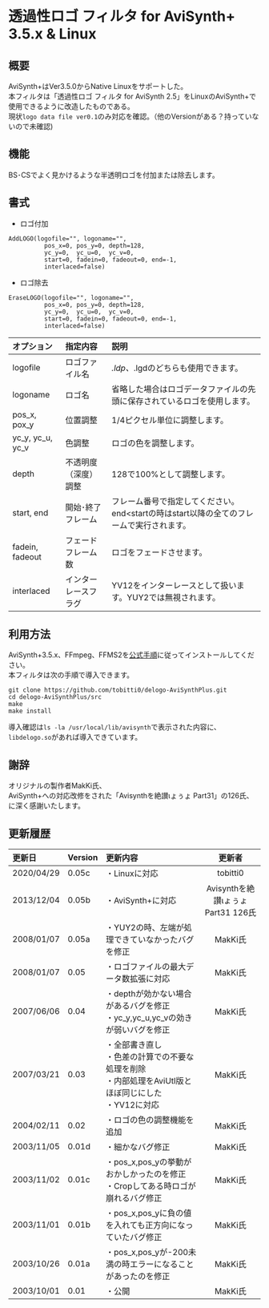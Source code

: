 #  透過性ロゴ フィルタ for AviSynth+ 3.5.x & Linux
## 概要
AviSynth+はVer3.5.0からNative Linuxをサポートした。  
本フィルタは「透過性ロゴ フィルタ for AviSynth 2.5」をLinuxのAviSynth+で使用できるように改造したものである。  
現状`logo data file ver0.1`のみ対応を確認。（他のVersionがある？持っていないので未確認)  
## 機能
BS･CSでよく見かけるような半透明ロゴを付加または除去します。  
## 書式
* ロゴ付加
````
AddLOGO(logofile="", logoname="",
          pos_x=0, pos_y=0, depth=128,
          yc_y=0,  yc_u=0,  yc_v=0,
          start=0, fadein=0, fadeout=0, end=-1,
          interlaced=false)
````
* ロゴ除去
````
EraseLOGO(logofile="", logoname="",
          pos_x=0, pos_y=0, depth=128,
          yc_y=0,  yc_u=0,  yc_v=0,
          start=0, fadein=0, fadeout=0, end=-1,
          interlaced=false)
````
| オプション| 指定内容 |説明 |
|:---|:---|:---|
|logofile         |ロゴファイル名|*.ldp、*.lgdのどちらも使用できます。|
|logoname         |ロゴ名|省略した場合はロゴデータファイルの先頭に保存されているロゴを使用します。|
|pos_x, pox_y     |位置調整|1/4ピクセル単位に調整します。|
|yc_y, yc_u, yc_v |色調整|ロゴの色を調整します。|
|depth            |不透明度（深度）調整|128で100%として調整します。|
|start, end       |開始･終了フレーム|フレーム番号で指定してください。end<startの時はstart以降の全てのフレームで実行されます。|
|fadein, fadeout  |フェードフレーム数|ロゴをフェードさせます。|
|interlaced       |インターレースフラグ|YV12をインターレースとして扱います。YUY2では無視されます。|
## 利用方法
AviSynth+3.5.x、FFmpeg、FFMS2を[公式手順][1]に従ってインストールしてください。  
本フィルタは次の手順で導入できます。  

[1]:https://github.com/AviSynth/AviSynthPlus/blob/3.5/distrib/docs/english/source/avisynthdoc/contributing/posix.rst
[2]:https://github.com/sogaani/JoinLogoScp

````
git clone https://github.com/tobitti0/delogo-AviSynthPlus.git
cd delogo-AviSynthPlus/src
make
make install
````
導入確認は`ls -la /usr/local/lib/avisynth`で表示された内容に、  
`libdelogo.so`があれば導入できています。

## 謝辞
オリジナルの製作者MakKi氏、  
AviSynth+への対応改修をされた「Avisynthを絶讃ιょぅょ Part31」の126氏、  
に深く感謝いたします。
## 更新履歴
| 更新日 | Version | 更新内容 | 更新者 |
|:---|:---|:---|:---:|
|2020/04/29 |0.05c |・Linuxに対応 |tobitti0|
|2013/12/04 |0.05b |・AviSynth+に対応 |Avisynthを絶讃ιょぅょ Part31 126氏|
|2008/01/07 |0.05a |・YUY2の時、左端が処理できていなかったバグを修正 |MakKi氏|
|2008/01/07 |0.05 |・ロゴファイルの最大データ数拡張に対応  |MakKi氏|
|2007/06/06 |0.04 |・depthが効かない場合があるバグを修正<br>・yc_y,yc_u,yc_vの効きが弱いバグを修正|MakKi氏|             
|2007/03/21 |0.03 |・全部書き直し<br>・色差の計算での不要な処理を削除<br>・内部処理をAviUtl版とほぼ同じにした<br>・YV12に対応|MakKi氏|
|2004/02/11 |0.02 |・ロゴの色の調整機能を追加  |MakKi氏|
|2003/11/05 |0.01d |・細かなバグ修正  |MakKi氏|
|2003/11/02 |0.01c |・pos_x,pos_yの挙動がおかしかったのを修正<br>・Cropしてある時ロゴが崩れるバグ修正|MakKi氏|
|2003/11/01 |0.01b |・pos_x,pos_yに負の値を入れても正方向になっていたバグ修正  |MakKi氏|
|2003/10/26 |0.01a |・pos_x,pos_yが-200未満の時エラーになることがあったのを修正  |MakKi氏|
|2003/10/01 |0.01 |・公開  |MakKi氏|
